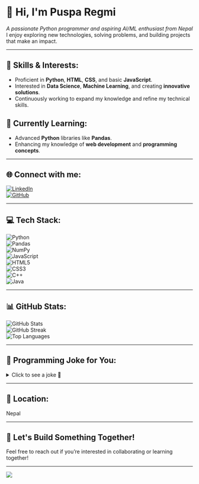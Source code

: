 # 👋 Hi, I'm **Puspa Regmi**  
_A passionate Python programmer and aspiring AI/ML enthusiast from Nepal_  
I enjoy exploring new technologies, solving problems, and building projects that make an impact.

---

## 🚀 **Skills & Interests:**
- Proficient in **Python**, **HTML**, **CSS**, and basic **JavaScript**.
- Interested in **Data Science**, **Machine Learning**, and creating **innovative solutions**.
- Continuously working to expand my knowledge and refine my technical skills.

## 🌱 **Currently Learning:**
- Advanced **Python** libraries like **Pandas**.
- Enhancing my knowledge of **web development** and **programming concepts**.

---

## 🌐 **Connect with me:**
[![LinkedIn](https://img.shields.io/badge/LinkedIn-%230077B5.svg?logo=linkedin&logoColor=white)](https://linkedin.com/in/herodebris)  
[![GitHub](https://img.shields.io/badge/GitHub-%23121011.svg?logo=github&logoColor=white)](https://github.com/puspa222)  

---

## 💻 **Tech Stack:**
![Python](https://img.shields.io/badge/python-3670A0?style=for-the-badge&logo=python&logoColor=ffdd54)  
![Pandas](https://img.shields.io/badge/pandas-%23150458.svg?style=for-the-badge&logo=pandas&logoColor=white)  
![NumPy](https://img.shields.io/badge/numpy-%23013243.svg?style=for-the-badge&logo=numpy&logoColor=white)  
![JavaScript](https://img.shields.io/badge/javascript-%23323330.svg?style=for-the-badge&logo=javascript&logoColor=%23F7DF1E)  
![HTML5](https://img.shields.io/badge/html5-%23E34F26.svg?style=for-the-badge&logo=html5&logoColor=white)  
![CSS3](https://img.shields.io/badge/css3-%231572B6.svg?style=for-the-badge&logo=css3&logoColor=white)  
![C++](https://img.shields.io/badge/c++-%2300599C.svg?style=for-the-badge&logo=c%2B%2B&logoColor=white)  
![Java](https://img.shields.io/badge/java-%23ED8B00.svg?style=for-the-badge&logo=openjdk&logoColor=white)  

---

## 📊 **GitHub Stats:**
![GitHub Stats](https://github-readme-stats.vercel.app/api?username=puspa222&theme=dark&hide_border=false&include_all_commits=false&count_private=false)  
![GitHub Streak](https://github-readme-streak-stats.herokuapp.com/?user=puspa222&theme=dark&hide_border=false)  
![Top Languages](https://github-readme-stats.vercel.app/api/top-langs/?username=puspa222&theme=dark&hide_border=false&include_all_commits=false&count_private=false&layout=compact)  

---

## 🤣 **Programming Joke for You:**
<details>
<summary>Click to see a joke 🤭</summary>

<script>
  async function fetchJoke() {
    const response = await fetch('https://v2.jokeapi.dev/joke/Programming?type=single');
    const data = await response.json();
    document.getElementById("joke").innerText = data.joke || "No joke found! Try again.";
  }

  fetchJoke();
</script>
<p id="joke">Loading joke...</p>

</details>

---

## 📍 **Location:**  
Nepal

---  

## 💬 **Let's Build Something Together!**  
Feel free to reach out if you’re interested in collaborating or learning together!

---

[![](https://visitcount.itsvg.in/api?id=puspa222&icon=0&color=0)](https://visitcount.itsvg.in)

